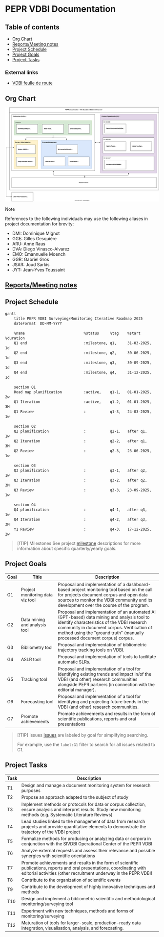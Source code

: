 # PEPR VDBI Documentation <!-- omit in toc -->

## Table of contents <!-- omit in toc -->
- [Org Chart](#org-chart)
- [Reports/Meeting notes](#reportsmeeting-notes)
- [Project Schedule](#project-schedule)
- [Project Goals](#project-goals)
- [Project Tasks](#project-tasks)

### External links
- [VDBI feulle de route](https://pepr-vdbi.fr/feuille-de-route-scientifique-et-technique)

## Org Chart
![org chart](./organigramme.drawio.svg)

> [!NOTE]
> References to the following individuals may use the following aliases in project documentation for brevity:
> - DMI: Dominique Mignot
> - GGE: Gilles Gesquière
> - ARU: Anne Raus
> - DVA: Diego Vinasco-Alvarez
> - EMO: Emannuelle Moench
> - GGR: Gabriel Gros
> - JSAR: Joud Sarkis
> - JYT: Jean-Yves Toussaint

## [Reports/Meeting notes](./meeting_notes/)

## Project Schedule

```mermaid
gantt
    title PEPR VDBI Surveying/Monitoring Iterative Roadmap 2025
    dateFormat  DD-MM-YYYY

    %name                           %status     %tag    %start          %duration
    Q1 end                          :milestone, q1,     31-03-2025,     1d
    Q2 end                          :milestone, q2,     30-06-2025,     1d
    Q3 end                          :milestone, q3,     30-09-2025,     1d
    Q4 end                          :milestone, q4,     31-12-2025,     1d

    section Q1
    Road map planification          :active,    q1-1,   01-01-2025,     2w
    Q1 Iteration                    :active,    q1-2,   01-01-2025,     3M
    Q1 Review                       :           q1-3,   24-03-2025,     1w

    section Q2
    Q2 planification                :           q2-1,   after q1,       1w
    Q2 Iteration                    :           q2-2,   after q1,       3M
    Q2 Review                       :           q2-3,   23-06-2025,     1w

    section Q3
    Q3 planification                :           q3-1,   after q2,       1w
    Q3 Iteration                    :           q3-2,   after q2,       3M
    Q3 Review                       :           q3-3,   23-09-2025,     1w

    section Q4
    Q4 planification                :           q4-1,   after q3,       1w
    Q4 Iteration                    :           q4-2,   after q3,       3M
    Y1 Review                       :           q4-3,   17-12-2025,     2w
```

> [!TIP] Milestones
> See project [milestone](https://github.com/VCityTeam/PEPR-VDBI/milestones) descriptions for more information about specific quarterly/yearly goals.


## Project Goals

| Goal | Title                            | Description                                                                                                                                                                                                                                                          |
| ---- | -------------------------------- | -------------------------------------------------------------------------------------------------------------------------------------------------------------------------------------------------------------------------------------------------------------------- |
| G1   | Project monitoring data viz tool | Proposal and implementation of a dashboard-based project monitoring tool based on the call for projects document corpus and open data sources to monitor the VDBI community and its development over the course of the program.                                      |
| G2   | Data mining and analysis tool    | Proposal and implementation of an automated AI (GPT-based) data mining and analysis tool to identify characteristics of the VDBI research community in document corpus. Verification of method using the "ground truth" (manually processed document corpus) corpus. |
| G3   | Bibliometry tool                 | Proposal and implementation of bibliometric trajectory tracking tools on VDBI.                                                                                                                                                                                       |
| G4   | ASLR tool                        | Proposal and implementation of tools to facilitate automatic SLRs.                                                                                                                                                                                                   |
| G5   | Tracking tool                    | Proposal and implementation of a tool for identifying existing trends and impact in/of the VDBI (and other) research communities alongside PEPR partners (in connection with the editorial manager).                                                                 |
| G6   | Forecasting tool                 | Proposal and implementation of a tool for identifying and projecting future trends in the VDBI (and other) research communities.                                                                                                                                     |
| G7   | Promote achievements             | Promote achievements and results in the form of scientific publications, reports and oral presentations                                                                                                                                                              |

> [!TIP] Issues
> [Issues](https://github.com/VCityTeam/PEPR-VDBI/issues) are labeled by goal for simplifying searching.
> 
> For example, use the `label:G1` filter to search for all issues related to G1.


## Project Tasks

| Task | Description                                                                                                                                                                                   |
| ---- | --------------------------------------------------------------------------------------------------------------------------------------------------------------------------------------------- |
| T1   | Design and manage a document monitoring system for research purposes                                                                                                                          |
| T2   | Propose an approach adapted to the subject of study                                                                                                                                           |
| T3   | Implement methods or protocols for data or corpus collection, ensure analysis and interpret results. Study new monitoring methods (e.g. Systematic Literature Reviews)                        |
| T4   | Lead studies linked to the management of data from research projects and provide quantitative elements to demonstrate the trajectory of the VDBI project                                      |
| T5   | Formalize methods for producing or analyzing data or corpora in conjunction with the SIVDBI Operational Center of the PEPR VDBI                                                               |
| T6   | Analyze external requests and assess their relevance and possible synergies with scientific orientations                                                                                      |
| T7   | Promote achievements and results in the form of scientific publications, reports and oral presentations, coordinating with editorial activities (other recruitment underway in the PEPR VDBI) |
| T8   | Contribute to the organization of scientific events                                                                                                                                           |
| T9   | Contribute to the development of highly innovative techniques and methods                                                                                                                     |
| T10  | Design and implement a bibliometric scientific and methodological monitoring/surveying tool                                                                                                   |
| T11  | Experiment with new techniques, methods and forms of monitoring/surveying                                                                                                                     |
| T12  | Maturation of tools for larger-scale, production-ready data integration, visualisation, analysis, and forecasting.                                                                            |

